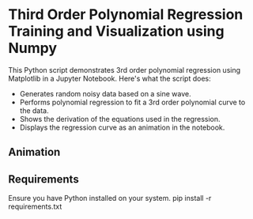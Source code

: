 # Third Order Polynomial Regression Training and Visualization using Numpy
This Python script demonstrates 3rd order polynomial regression using Matplotlib in a Jupyter Notebook. Here's what the script does:
- Generates random noisy data based on a sine wave.
- Performs polynomial regression to fit a 3rd order polynomial curve to the data.
- Shows the derivation of the equations used in the regression.
- Displays the regression curve as an animation in the notebook.

## Animation
[](https://github.com/mechamind/Regression-Training-and-Visualization-using-Numpy/images/animation_training.gif)


## Requirements
Ensure you have Python installed on your system.
pip install -r requirements.txt
